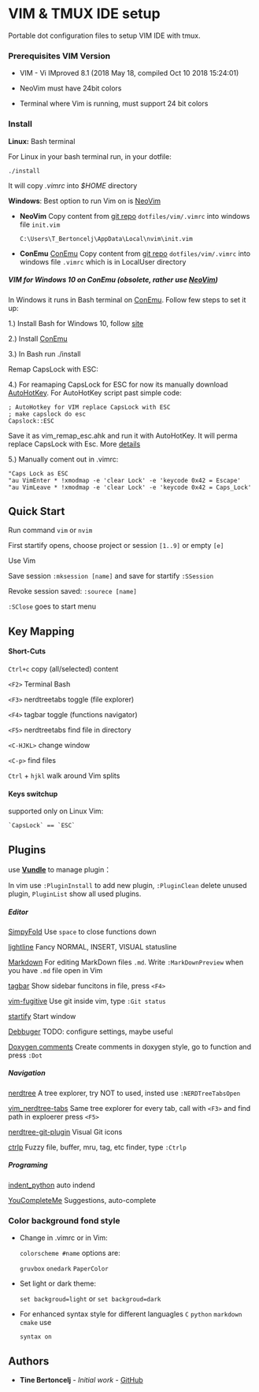 # VIM & TMUX IDE setup

Portable dot configuration files to setup VIM IDE with tmux.

### Prerequisites VIM Version

* VIM - Vi IMproved 8.1 (2018 May 18, compiled Oct 10 2018 15:24:01)

* NeoVim must have 24bit colors

* Terminal where Vim is running, must support 24 bit colors


### Install  

 **Linux:** Bash terminal

  For Linux in your bash terminal run, in your dotfile:

    ./install
    
It will copy *.vimrc* into *$HOME* directory

  **Windows**: Best option to run Vim on is [NeoVim](https://neovim.io/)

  * **NeoVim** Copy content from [git repo](https://github.com/bertoncelj/dotfiles) `dotfiles/vim/.vimrc` into windows file `init.vim`


        C:\Users\T_Bertoncelj\AppData\Local\nvim\init.vim


  * **ConEmu** [ConEmu](https://conemu.github.io/) Copy content from [git repo](https://github.com/bertoncelj/dotfiles) `dotfiles/vim/.vimrc` into windows file `.vimrc` which is in LocalUser directory 


##### VIM for Windows 10 on ConEmu (obsolete, rather use [NeoVim](https://neovim.io/))

In Windows it runs in Bash terminal on [ConEmu](https://conemu.github.io/). Follow few steps to set it up:

1.) Install Bash for Windows 10, follow [site](https://www.howtogeek.com/249966/how-to-install-and-use-the-linux-bash-shell-on-windows-10/)

2.) Install [ConEmu](https://conemu.github.io/)

3.) In Bash run ./install

Remap CapsLock with ESC:

4.) For reamaping CapsLock for ESC for now its manually download [AutoHotKey](https://www.autohotkey.com/). For AutoHotKey script past simple code:

    ; AutoHotkey for VIM replace CapsLock with ESC
    ; make capslock do esc
    Capslock::ESC

Save it as vim_remap_esc.ahk and run it with AutoHotKey. It will perma replace CapsLock with Esc. 
More [details](http://ergoemacs.org/emacs/vi_remap_escape_key.html)

5.) Manually coment out in .vimrc:
   
    "Caps Lock as ESC
    "au VimEnter * !xmodmap -e 'clear Lock' -e 'keycode 0x42 = Escape'
    "au VimLeave * !xmodmap -e 'clear Lock' -e 'keycode 0x42 = Caps_Lock'
## Quick Start

Run command `vim` or `nvim`

First startify opens, choose project or session `[1..9]` or empty `[e]`

Use Vim 

Save session `:mksession [name]` and save for startify `:SSession`

Revoke session saved:  `:sourece [name]`

`:SClose` goes to start menu

## Key Mapping

#### Short-Cuts

`Ctrl+c` copy (all/selected) content 

`<F2>` Terminal Bash

`<F3>` nerdtreetabs toggle (file explorer) 

`<F4>` tagbar toggle (functions navigator)

`<F5>` nerdtreetabs find file in directory 

`<C-HJKL>` change window 

`<C-p>` find files 

`Ctrl` + `hjkl` walk around Vim splits

#### Keys switchup

supported only on Linux Vim:

    `CapsLock` == `ESC`

## Plugins

use [**Vundle**](https://github.com/VundleVim/Vundle) to manage plugin：

In vim use `:PluginInstall` to add new plugin, `:PluginClean` delete unused plugin, `PluginList` show all used plugins.

##### Editor

[SimpyFold](https://github.com/tmhedberg/SimpylFold) Use `space` to close functions down

[lightline](https://github.com/itchyny/lightline.vim)  Fancy NORMAL, INSERT, VISUAL statusline

[Markdown](https://github.com/iamcco/markdown-preview.vim) For editing MarkDown files `.md`. Write `:MarkDownPreview` when you have `.md` file open in Vim

[tagbar](https://github.com/preservim/tagbar) Show sidebar funcitons in file, press `<F4>`

[vim-fugitive](https://github.com/tpope/vim-fugitive) Use git inside vim, type `:Git status`

[startify](https://github.com/mhinz/vim-fugitive) Start window

[Debbuger](https://github.com/puremourning/vimspector) TODO: configure settings, maybe useful

[Doxygen comments](https://github.com/vim-scripts/DoxygenToolkit.vim) Create comments in doxygen style, go to function and press `:Dot`

##### Navigation

[nerdtree](https://github.com/scrooloose/nerdtree) A tree explorer, try NOT to used, insted use `:NERDTreeTabsOpen`

[vim_nerdtree-tabs](https://github.com/jistr/vim-nerdtree-tabs) Same tree explorer for every tab, call with `<F3>` and find path in exploerer press `<F5>` 

[nerdtree-git-plugin](https://github.com/Xuyuanp/nerdtree-git-plugin) Visual Git icons 

[ctrlp](https://github.com/kien/ctrlp.vim) Fuzzy file, buffer, mru, tag, etc finder, type `:Ctrlp`

##### Programing

[indent_python](https://github.com/vim-scripts/indentpython.vim) auto indend 

[YouCompleteMe](https://github.com/Valloric/YouCompleteMe) Suggestions, auto-complete 

### Color background fond style

+ Change in .vimrc or in Vim:

  `colorscheme #name` options are:

   `gruvbox`
`onedark`
`PaperColor`

+ Set light or dark theme: 

  `set backgroud=light`
 or `set backgroud=dark`

+ For enhanced syntax style for different languagles `C` `python` `markdown` `cmake` use

    `syntax on`

## Authors
* **Tine Bertoncelj** - *Initial work* - [GitHub](https://github.com/bertoncelj)

